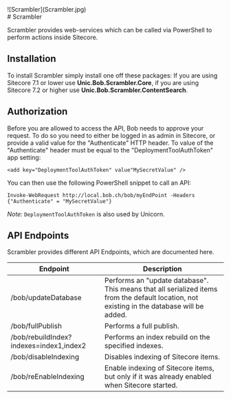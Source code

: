 <div class="chapterlogo">![Scrambler](Scrambler.jpg)</div>
# Scrambler

Scrambler provides web-services which can be called via PowerShell to
perform actions inside Sitecore.

## Installation
To install Scrambler simply install one off these packages:
If you are using Sitecore 7.1 or lower use **Unic.Bob.Scrambler.Core**,
if you are using Sitecore 7.2 or higher use **Unic.Bob.Scrambler.ContentSearch**.

## Authorization
Before you are allowed to access the API, Bob needs to approve your request.
To do so you need to either be logged in as admin in Sitecore, or provide
a valid value for the "Authenticate" HTTP header.
To value of the "Authenticate" header must be equal to the "DeploymentToolAuthToken"
app setting:

    <add key="DeploymentToolAuthToken" value"MySecretValue" />

You can then use the following PowerShell snippet to call an API:

    Invoke-WebRequest http://local.bob.ch/bob/myEndPoint -Headers {"Authenticate" = "MySecretValue"}

*Note:* `DeploymentToolAuthToken` is also used by Unicorn.

## API Endpoints
Scrambler provides different API Endpoints, which are documented here.

| Endpoint | Description |
| --- | --- |
| /bob/updateDatabase | Performs an "update database". This means that all serialized items from the default location, not existing in the database will be added.  |
| /bob/fullPublish | Performs a full publish. |
| /bob/rebuildIndex?indexes=index1,index2 | Performs an index rebuild on the specified indexes. |
| /bob/disableIndexing | Disables indexing of Sitecore items. |
| /bob/reEnableIndexing | Enable indexing of Sitecore items, but only if it was already enabled when Sitecore started. |
